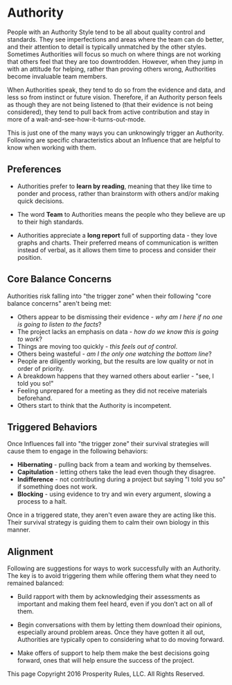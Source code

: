 # Authority

People with an Authority Style tend to be all about quality control and standards. They see imperfections and areas where the team can do better, and their attention to detail is typically unmatched by the other styles. Sometimes Authorities will focus so much on where things are not working that others feel that they are too downtrodden.  However, when they jump in with an attitude for helping, rather than proving others wrong, Authorities become invaluable team members.

When Authorities speak, they tend to do so from the evidence and data, and less so from instinct or future vision.  Therefore, if an Authority person feels as though they are not being listened to (that their evidence is not being considered), they tend to pull back from active contribution and stay in more of a wait-and-see-how-it-turns-out-mode.

This is just one of the many ways you can unknowingly trigger an Authority. Following are specific characteristics about an Influence that are helpful to know when working with them.


## Preferences

* Authorities prefer to **learn by reading**, meaning that they like time to ponder and process, rather than brainstorm with others and/or making quick decisions.

* The word **Team** to Authorities means the people who they believe are up to their high standards.

* Authorities appreciate a **long report** full of supporting data - they love graphs and charts. Their preferred means of communication is written instead of verbal, as it allows them time to process and consider their position.


## Core Balance Concerns

Authorities risk falling into "the trigger zone" when their following "core balance concerns" aren't being met:

* Others appear to be dismissing their evidence - *why am I here if no one is going to listen to the facts*?
* The project lacks an emphasis on data - *how do we know this is going to work*?
* Things are moving too quickly - *this feels out of control*.
* Others being wasteful - *am I the only one watching the bottom line*?
* People are diligently working, but the results are low quality or not in order of priority.
* A breakdown happens that they warned others about earlier - "see, I told you so!"
* Feeling unprepared for a meeting as they did not receive materials beforehand.
* Others start to think that the Authority is incompetent.


## Triggered Behaviors

Once Influences fall into "the trigger zone" their survival strategies will cause them to engage in the following behaviors:

* **Hibernating** - pulling back from a team and working by themselves.
* **Capitulation** - letting others take the lead even though they disagree.
* **Indifference** - not contributing during a project but saying "I told you so" if something does not work.
* **Blocking** - using evidence to try and win every argument, slowing a process to a halt.

Once in a triggered state, they aren't even aware they are acting like this. Their survival strategy is guiding them to calm their own biology in this manner.


## Alignment

Following are suggestions for ways to work successfully with an Authority. The key is to avoid triggering them while offering them what they need to remained balanced:

* Build rapport with them by acknowledging their assessments as important and making them feel heard, even if you don’t act on all of them.

* Begin conversations with them by letting them download their opinions, especially around problem areas. Once they have gotten it all out, Authorities are typically open to considering what to do moving forward.

* Make offers of support to help them make the best decisions going forward, ones that will help ensure the success of the project.

This page Copyright 2016 Prosperity Rules, LLC. All Rights Reserved.